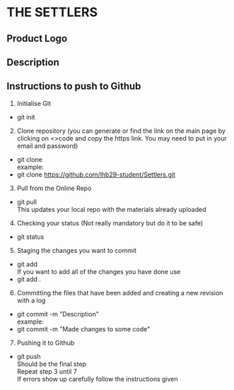 THE SETTLERS
======

## Product Logo
## Description

## Instructions to push to Github

1. Initialise Git
- git init

2. Clone repository (you can generate or find the link on the main page by clicking on <>code and copy the https link. You 
may need to put in your email and password)
- git clone <link><br/>
example:<br/>
- git clone https://github.com/lhb29-student/Settlers.git

3. Pull from the Online Repo
- git pull<br/>
This updates your local repo with the materials already uploaded

4. Checking your status (Not really mandatory but do it to be safe)
- git status

5. Staging the changes you want to commit
- git add <filename> <br/>
If you want to add all of the changes you have done use <br/>
- git add .

6. Committing the files that have been added and creating a new revision with a log
- git commit -m "Description"<br/>
example:<br/>
- git commit -m "Made changes to some code"

7. Pushing it to Github
- git push<br/>
Should be the final step<br/>
Repeat step 3 until 7<br/>
If errors show up carefully follow the instructions given
